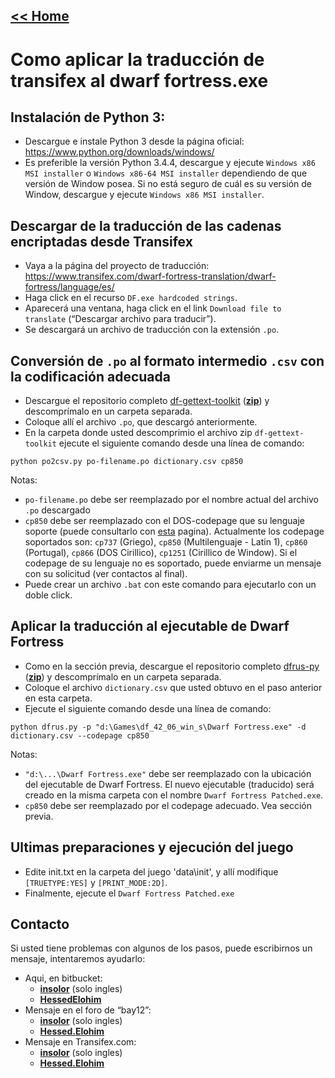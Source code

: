 ## [<< Home](Home)
# Como aplicar la traducción de transifex al dwarf fortress.exe

## Instalación de Python 3:

* Descargue e instale Python 3 desde la página oficial: https://www.python.org/downloads/windows/
* Es preferible la versión Python 3.4.4, descargue y ejecute `Windows x86 MSI installer` o `Windows x86-64 MSI installer` dependiendo de que versión de Window posea. Si no está seguro de cuál es su versión de Window, descargue y ejecute `Windows x86 MSI installer`.

## Descargar de la traducción de las cadenas encriptadas desde Transifex

* Vaya a la página del proyecto de traducción: https://www.transifex.com/dwarf-fortress-translation/dwarf-fortress/language/es/
* Haga click en el recurso `DF.exe hardcoded strings`.
* Aparecerá una ventana, haga click en el link `Download file to translate` (“Descargar archivo para traducir”).
* Se descargará un archivo de traducción con la extensión `.po`.

## Conversión de `.po` al formato intermedio `.csv` con la codificación adecuada

* Descargue el repositorio completo [df-gettext-toolkit](https://bitbucket.org/dfint/df-gettext-toolkit/) ([**zip**](https://bitbucket.org/dfint/df-gettext-toolkit/get/default.zip)) y descomprímalo en un carpeta separada.
* Coloque allí el archivo `.po`, que descargó anteriormente.
* En la carpeta donde usted descomprimio el archivo zip `df-gettext-toolkit` ejecute el siguiente comando desde una línea de comando:
  
```
python po2csv.py po-filename.po dictionary.csv cp850
```
  
Notas:

* `po-filename.po` debe ser reemplazado por el nombre actual del archivo `.po` descargado
* `cp850` debe ser reemplazado con el DOS-codepage que su lenguaje soporte (puede consultarlo con [esta](http://www.kostis.net/charsets/trans130/cpdos.htm) pagina). Actualmente los codepage soportados son: `cp737` (Griego), `cp850` (Multilenguaje - Latin 1), `cp860` (Portugal), `cp866` (DOS Cirillico), `cp1251` (Cirillico de Window). Si el codepage de su lenguaje no es soportado, puede enviarme un mensaje con su solicitud (ver contactos al final).
* Puede crear un archivo `.bat` con este comando para ejecutarlo con un doble click.

## Aplicar la traducción al ejecutable de Dwarf Fortress

* Como en la sección previa, descargue el repositorio completo [dfrus-py](https://bitbucket.org/dfint/dfrus-py/) ([**zip**](https://bitbucket.org/dfint/dfrus-py/get/default.zip)) y descomprímalo en un carpeta separada.
* Coloque el archivo `dictionary.csv` que usted obtuvo en el paso anterior en esta carpeta.
* Ejecute el siguiente comando desde una línea de comando:

```
python dfrus.py -p "d:\Games\df_42_06_win_s\Dwarf Fortress.exe" -d dictionary.csv --codepage cp850
```

Notas:

* `"d:\...\Dwarf Fortress.exe"` debe ser reemplazado con la ubicación del ejecutable de Dwarf Fortress. El nuevo ejecutable (traducido) será creado en la misma carpeta con el nombre `Dwarf Fortress Patched.exe`.
* `cp850` debe ser reemplazado por el codepage adecuado. Vea sección previa.

## Ultimas preparaciones y ejecución del juego

* Edite init.txt en la carpeta del juego 'data\init', y allí modifique `[TRUETYPE:YES]` y `[PRINT_MODE:2D]`.
* Finalmente, ejecute el `Dwarf Fortress Patched.exe`

## Contacto

Si usted tiene problemas con algunos de los pasos, puede escribirnos un mensaje, intentaremos ayudarlo:

* Aqui, en bitbucket: 
   * [**insolor**](https://bitbucket.org/account/notifications/send/?receiver=insolor) (solo ingles)
   * [**HessedElohim**](https://bitbucket.org/account/notifications/send/?receiver=HessedElohim)
* Mensaje en el foro de “bay12”: 
   * [**insolor**](http://www.bay12forums.com/smf/index.php?action=pm;sa=send;u=72717) (solo ingles)
   * [**Hessed.Elohim**](http://www.bay12forums.com/smf/index.php?action=emailuser;sa=email;uid=114853)
* Mensaje en Transifex.com:
   * [**insolor**](https://www.transifex.com/user/messages/compose/insolor/) (solo ingles)
   * [**Hessed.Elohim**](https://www.transifex.com/user/messages/compose/Hessed.Elohim/)